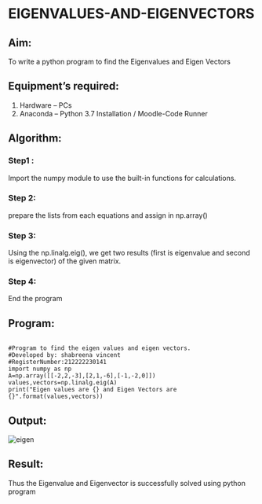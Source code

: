 # EIGENVALUES-AND-EIGENVECTORS
## Aim:
To write a python program to find the Eigenvalues and Eigen Vectors
## Equipment’s required:
1. 	Hardware – PCs
2. 	Anaconda – Python 3.7 Installation / Moodle-Code Runner
## Algorithm:
### Step1 :
Import the numpy module to use the built-in functions for calculations.
### Step 2:
prepare the lists from each equations and assign in np.array()
### Step 3:
Using the np.linalg.eig(),  we get two results (first is eigenvalue and second is eigenvector) of the given matrix.
### Step 4:
End the program

## Program:
```

#Program to find the eigen values and eigen vectors.
#Developed by: shabreena vincent 
#RegisterNumber:212222230141
import numpy as np
A=np.array([[-2,2,-3],[2,1,-6],[-1,-2,0]])
values,vectors=np.linalg.eig(A)
print("Eigen values are {} and Eigen Vectors are {}".format(values,vectors))

```
## Output:



![eigen](https://github.com/shabreenavincent/EIGENVALUES-AND-EIGENVECTORS/assets/119475721/0bf630ee-1ae3-4144-8248-99fb14f89cbc)




## Result:
Thus the Eigenvalue and Eigenvector is successfully solved using python program
